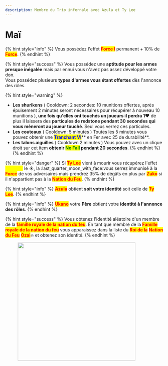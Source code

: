 ```yaml
---
description: Membre du Trio infernale avec Azula et Ty Lee
---
```


# Maï

{% hint style="info" %}
Vous possédez l'effet <mark style="color:red;">**Force I**</mark> permanent + 10% de <mark style="color:red;">**Force**</mark>.
{% endhint %}

{% hint style="success" %}
Vous possédez une **aptitude pour les armes presque inégalée** mais par ennui vous n'avez pas assez développé votre don.\
Vous possédez plusieurs **types d'armes vous étant offertes** dès l'annonce des rôles.

{% hint style="warning" %}
* **Les shurikens** ( Cooldown: 2 secondes: 10 munitions offertes, après épuisement 2 minutes seront nécessaires pour récupérer à nouveau 10 munitions ), **une fois qu'elles ont touchés un joueurs il perdra 1**:heart: de plus il laissera des **particules de redstone pendant 30 secondes qui vous mèneront au joueur touché**. Seul vous verrez ces particules.
* **Les couteaux** ( Cooldown: 5 minutes ) Toutes les 5 minutes vous pouvez obtenir une <mark style="color:blue;">**Tranchant VI**</mark>** en Fer avec 25 de durabilité**. &#x20;
* **Les talons aiguilles** ( Cooldown 2 minutes ) Vous pouvez avec un clique droit sur cet item **obtenir **<mark style="color:green;">**No Fall**</mark>** pendant 20 secondes**.
{% endhint %}
{% endhint %}

{% hint style="danger" %}
Si <mark style="color:red;">**Ty Lee**</mark> vient à mourir vous récupérez l'effet <mark style="color:yellow;">Vitesse I</mark> le :sunny:, la :last\_quarter\_moon\_with\_face:vous serrez immunisé à la <mark style="color:red;">**Forc**</mark><mark style="color:red;">e</mark> de vos adversaires mais prendrez 35% de dégâts en plus par <mark style="color:red;">**Zuko**</mark> si il n'appartient pas à la <mark style="color:red;">**Nation du Feu**</mark>.
{% endhint %}

{% hint style="info" %}
<mark style="color:red;">**Azula**</mark> obtient **soit votre identité** soit celle de <mark style="color:red;">**Ty Lee**</mark>.
{% endhint %}

{% hint style="info" %}
<mark style="color:red;">**Ukano**</mark> votre **Père** obtient votre **identité à l'annonce des rôles**.
{% endhint %}

{% hint style="success" %}
Vous obtenez l'identité aléatoire d'un membre de la <mark style="color:red;">**famille royale de la nation du feu**</mark>. En tant que membre de la <mark style="color:red;">**Famille royale de la nation du feu**</mark> vous apparaissez dans la liste du <mark style="color:red;">**Roi de la**</mark> <mark style="color:red;">**Nation du Feu**</mark> <mark style="color:red;">**Ozai**</mark>:fire: et obtenez son identité.
{% endhint %}

<figure><img src="https://66.media.tumblr.com/0d7084dbfe16eec3dae424ad2b817839/tumblr_inline_o0kcg2nBYn1slrvm0_1280.jpg" alt="" width="375"><figcaption></figcaption></figure>
